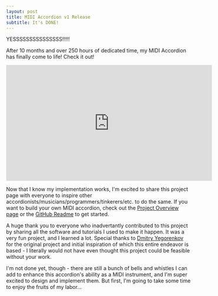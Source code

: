 ```yaml
---
layout: post
title: MIDI Accordion v1 Release
subtitle: It's DONE!
---
```


YESSSSSSSSSSSSSSS!!!!!

After 10 months and over 250 hours of dedicated time, my MIDI Accordion has finally come to life!  Check it out!

<iframe width="560" height="315" src="https://www.youtube.com/embed/s197ojk8npI" frameborder="0" allowfullscreen></iframe>

Now that I know my implementation works, I'm excited to share this project page with everyone to inspire other accordionists/musicians/programmers/tinkerers/etc. to do the same.  If you want to build your own MIDI accordion, check out the [Project Overview page](/overview) or the [GitHub Readme](https://github.com/bvavra/MIDI_Accordion) to get started. 

A huge thank you to everyone who inadvertantly contributed to this project by sharing all the software and tutorials I used to make it happen.  It was a very fun project, and I learned a lot.  Special thanks to [Dmitry Yegorenkov](https://github.com/accordion-mega/AccordionMega) for the original project and initial inspiration of which this entire endeavor is based - I literally would not have even thought this project could be feasible without your work.

I'm not done yet, though - there are still a bunch of bells and whistles I can add to enhance this accordion's ability as a MIDI instrument, and I'm super excited to design and implement them.  But first, I'm going to take some time to enjoy the fruits of my labor...
